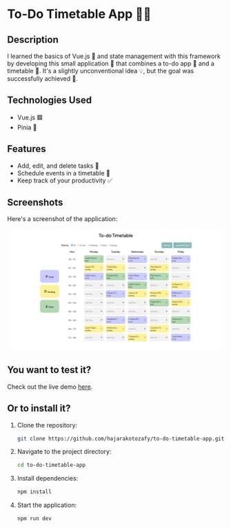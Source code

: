 # To-Do Timetable App 📅✅

## Description

I learned the basics of Vue.js 🌱 and state management with this framework by developing this small application 📱 that combines a to-do app 📝 and a timetable 📅. It's a slightly unconventional idea 💡, but the goal was successfully achieved 🎯.

## Technologies Used

- Vue.js 🟩
- Pinia 🍍

## Features

- Add, edit, and delete tasks 📝
- Schedule events in a timetable 📅
- Keep track of your productivity ✅

## Screenshots

Here's a screenshot of the application:

![Screenshot of the application](./src/assets/imgs/capture.png)

## You want to test it?

Check out the live demo [here](https://to-do-timetable.netlify.app/).

## Or to install it?

1. Clone the repository:
   ```bash
   git clone https://github.com/hajarakotozafy/to-do-timetable-app.git

2. Navigate to the project directory:
   ```bash
   cd to-do-timetable-app

3. Install dependencies:
   ```bash
   npm install

3. Start the application:
   ```bash
   npm run dev
